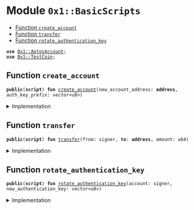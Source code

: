 
<a name="0x1_BasicScripts"></a>

# Module `0x1::BasicScripts`



-  [Function `create_account`](#0x1_BasicScripts_create_account)
-  [Function `transfer`](#0x1_BasicScripts_transfer)
-  [Function `rotate_authentication_key`](#0x1_BasicScripts_rotate_authentication_key)


<pre><code><b>use</b> <a href="AptosAccount.md#0x1_AptosAccount">0x1::AptosAccount</a>;
<b>use</b> <a href="TestCoin.md#0x1_TestCoin">0x1::TestCoin</a>;
</code></pre>



<a name="0x1_BasicScripts_create_account"></a>

## Function `create_account`



<pre><code><b>public</b>(<b>script</b>) <b>fun</b> <a href="BasicScripts.md#0x1_BasicScripts_create_account">create_account</a>(new_account_address: <b>address</b>, auth_key_prefix: vector&lt;u8&gt;)
</code></pre>



<details>
<summary>Implementation</summary>


<pre><code><b>public</b>(<b>script</b>) <b>fun</b> <a href="BasicScripts.md#0x1_BasicScripts_create_account">create_account</a>(
    new_account_address: <b>address</b>,
    auth_key_prefix: vector&lt;u8&gt;,
) {
    <b>let</b> signer = <a href="AptosAccount.md#0x1_AptosAccount_create_account">AptosAccount::create_account</a>(new_account_address, auth_key_prefix);
    <a href="TestCoin.md#0x1_TestCoin_register">TestCoin::register</a>(&signer);
}
</code></pre>



</details>

<a name="0x1_BasicScripts_transfer"></a>

## Function `transfer`



<pre><code><b>public</b>(<b>script</b>) <b>fun</b> <a href="BasicScripts.md#0x1_BasicScripts_transfer">transfer</a>(from: signer, <b>to</b>: <b>address</b>, amount: u64)
</code></pre>



<details>
<summary>Implementation</summary>


<pre><code><b>public</b>(<b>script</b>) <b>fun</b> <a href="BasicScripts.md#0x1_BasicScripts_transfer">transfer</a>(from: signer, <b>to</b>: <b>address</b>, amount: u64){
    <a href="TestCoin.md#0x1_TestCoin_transfer">TestCoin::transfer</a>(&from, <b>to</b>, amount)
}
</code></pre>



</details>

<a name="0x1_BasicScripts_rotate_authentication_key"></a>

## Function `rotate_authentication_key`



<pre><code><b>public</b>(<b>script</b>) <b>fun</b> <a href="BasicScripts.md#0x1_BasicScripts_rotate_authentication_key">rotate_authentication_key</a>(account: signer, new_authentication_key: vector&lt;u8&gt;)
</code></pre>



<details>
<summary>Implementation</summary>


<pre><code><b>public</b>(<b>script</b>) <b>fun</b> <a href="BasicScripts.md#0x1_BasicScripts_rotate_authentication_key">rotate_authentication_key</a>(
    account: signer,
    new_authentication_key: vector&lt;u8&gt;,
) {
    <a href="AptosAccount.md#0x1_AptosAccount_rotate_authentication_key">AptosAccount::rotate_authentication_key</a>(&account, new_authentication_key)
}
</code></pre>



</details>

